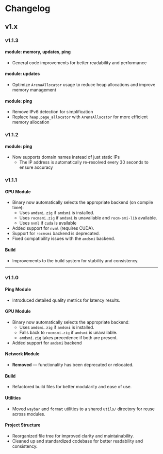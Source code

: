 # Changelog

## v1.x

### v1.1.3

#### module: memory, updates, ping

- General code improvements for better readability and performance

#### module: updates

- Optimize `ArenaAllocator` usage to reduce heap allocations and improve memory management

#### module: ping

- Remove IPv6 detection for simplification
- Replace `heap.page_allocator` with `ArenaAllocator` for more efficient memory allocation

### v1.1.2

#### module: ping

- Now supports domain names instead of just static IPs
  - The IP address is automatically re-resolved every 30 seconds to ensure accuracy

### v1.1.1

#### GPU Module

- Binary now automatically selects the appropriate backend (on compile time):
  - Uses `amdsmi.zig` if `amdsmi` is installed.
  - Uses `rocmsmi.zig` if `amdsmi` is unavailable and `rocm-smi-lib` available.
  - Uses `nvml` if `cuda` is available
- Added support for `nvml` (requires CUDA).
- Support for `rocmsmi` backend is deprecated.
- Fixed compatibility issues with the `amdsmi` backend.

#### Build

- Improvements to the build system for stability and consistency.

---

### v1.1.0

#### Ping Module

- Introduced detailed quality metrics for latency results.

#### GPU Module

- Binary now automatically selects the appropriate backend:
  - Uses `amdsmi.zig` if `amdsmi` is installed.
  - Falls back to `rocmsmi.zig` if `amdsmi` is unavailable.
  - `amdsmi.zig` takes precedence if both are present.
- Added support for `amdsmi` backend

#### Network Module

- **Removed** — functionality has been deprecated or relocated.

#### Build

- Refactored build files for better modularity and ease of use.

#### Utilities

- Moved `waybar` and `format` utilities to a shared `utils/` directory for reuse across modules.

#### Project Structure

- Reorganized file tree for improved clarity and maintainability.
- Cleaned up and standardized codebase for better readability and consistency.
